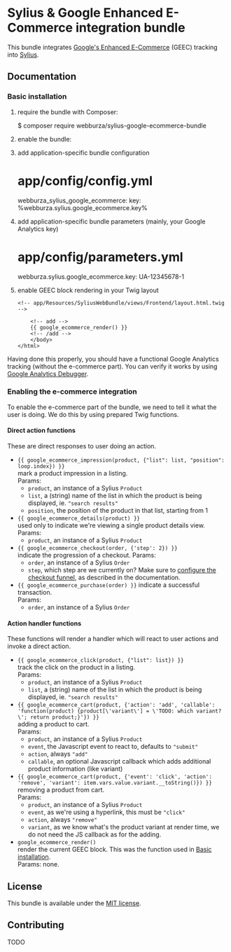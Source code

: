 # Sylius & Google Enhanced E-Commerce integration bundle

This bundle integrates [Google's Enhanced E-Commerce](https://developers.google.com/analytics/devguides/collection/analyticsjs/enhanced-ecommerce) (GEEC) tracking into [Sylius](http://sylius.org/).

## Documentation

###  Basic installation

  1. require the bundle with Composer:

        $ composer require webburza/sylius-google-ecommerce-bundle
  2. enable the bundle:
  
        <?php
        // app/AppKernel.php
        
        public function registerBundles()
        {
            $bundles = array(
                // ...
                new \Webburza\Sylius\GoogleEcommerceBundle\WebburzaSyliusGoogleEcommerceBundle(),
                // ...
            );
        }
  3. add application-specific bundle configuration

        # app/config/config.yml
        
        webburza_sylius_google_ecommerce:
            key: %webburza.sylius.google_ecommerce.key%
  4. add application-specific bundle parameters (mainly, your Google Analytics key)

        # app/config/parameters.yml
        
        webburza.sylius.google_ecommerce.key: UA-12345678-1
  5. enable GEEC block rendering in your Twig layout

         <!-- app/Resources/SyliusWebBundle/views/Frontend/layout.html.twig -->
         
             <!-- add -->
             {{ google_ecommerce_render() }}
             <!-- /add -->
             </body>
         </html>

Having done this properly, you should have a functional Google Analytics tracking (without the e-commerce part). You can verify it works by
using [Google Analytics Debugger](https://chrome.google.com/webstore/detail/google-analytics-debugger/jnkmfdileelhofjcijamephohjechhna).

### Enabling the e-commerce integration

To enable the e-commerce part of the bundle, we need to tell it what the user is doing. We do this by using prepared Twig functions.

#### Direct action functions

These are direct responses to user doing an action.

  * `{{ google_ecommerce_impression(product, {"list": list, "position": loop.index}) }}`  
    mark a product impression in a listing.  
    Params:
    * `product`, an instance of a Sylius `Product`
    * `list`, a (string) name of the list in which the product is being displayed, ie. `"search results"`
    * `position`, the position of the product in that list, starting from 1
  * `{{ google_ecommerce_details(product) }}`  
    used only to indicate we're viewing a single product details view.  
    Params:
    * `product`, an instance of a Sylius `Product`
  * `{{ google_ecommerce_checkout(order, {'step': 2}) }}`  
    indicate the progression of a checkout. 
    Params:
    * `order`, an instance of a Sylius `Order`
    * `step`, which step are we currently on? Make sure to [configure the checkout funnel](https://developers.google.com/analytics/devguides/collection/analyticsjs/enhanced-ecommerce#measuring-checkout), as described in the documentation.
  * `{{ google_ecommerce_purchase(order) }}`
    indicate a successful transaction.  
    Params:
    * `order`, an instance of a Sylius `Order`

#### Action handler functions

These functions will render a handler which will react to user actions and invoke a direct action.

  * `{{ google_ecommerce_click(product, {"list": list}) }}`  
    track the click on the product in a listing.  
    Params:
    * `product`, an instance of a Sylius `Product`
    * `list`, a (string) name of the list in which the product is being displayed, ie. `"search results"`
  * `{{ google_ecommerce_cart(product, {'action': 'add', 'callable': 'function(product) {product[\'variant\'] = \'TODO: which variant?\'; return product;}'}) }}`  
    adding a product to cart.  
    Params:
    * `product`, an instance of a Sylius `Product`
    * `event`, the Javascript event to react to, defaults to `"submit"`
    * `action`, always `"add"`
    * `callable`, an optional Javascript callback which adds additional product information (like variant)
  * `{{ google_ecommerce_cart(product, {'event': 'click', 'action': 'remove', 'variant': item.vars.value.variant.__toString()}) }}`  
    removing a product from cart.  
    Params:
    * `product`, an instance of a Sylius `Product`
    * `event`, as we're using a hyperlink, this must be `"click"`
    * `action`, always `"remove"`
    * `variant`, as we know what's the product variant at render time, we do not need the JS callback as for the adding.
  * `google_ecommerce_render()`  
    render the current GEEC block. This was the function used in [Basic installation](#basic-installation).  
    Params: none.

## License

This bundle is available under the [MIT license](LICENSE).

## Contributing

TODO
